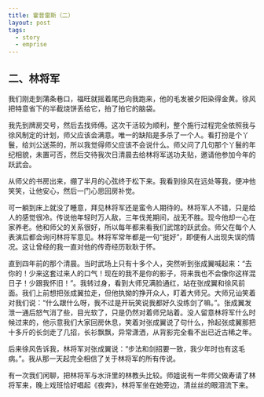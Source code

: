 ```yaml
---
title: 霍普雷斯（二）
layout: post
tags:
  - story
  - emprise
---
```



## 二、林将军


我们刚走到蒲条巷口，福旺就摇着尾巴向我跑来，他的毛发被夕阳染得金黄。徐风把特意省下的半截烧饼丢给它，拍了拍它的脑袋。

我先到牌房交号，然后去找师傅。这次干活较为顺利，整个施行过程完全依照我与徐风制定的计划，师父应该会满意。唯一的缺陷是多杀了一个人。看打扮是个丫鬟，给刘公送茶的，所以我觉得师父应该不会说什么。师父问了几句那个丫鬟的年纪相貌，未置可否，然后交待我次日清晨去给林将军送功夫贴，邀请他参加今年的跃武会。

从师父的书房出来，绷了半月的心弦终于松下来。我看到徐风在远处等我，便冲他笑笑，让他安心，然后一门心思回房补觉。

可一躺到床上就没了睡意，拜见林将军还是蛮令人期待的。林将军人不错，只是给人的感觉很冷。传说他年轻时万人敌，三年伐羌期间，战无不胜。现今他却一心在家养老。他和师父的关系很好，所以每年都来看我们武馆的跃武会。师父在每个人表演后都会询问林将军意见。林将军常年都是一句“挺好”，即便有人出现失误的情况。这让曾经的我一直对他的传奇经历耿耿于怀。

直到四年前的那个清晨。当时武场上只有十多个人，突然听到张成翼喊起来：“去你的！少来这套过来人的口气！现在的我不是你的影子，将来我也不会像你这样混日子！少跟我怀旧！”。我转过身，看到大师兄满脸通红，站在张成翼和徐风前面。我们上前想把张成翼拉走，但他执拗的挣开众人，盯着大师兄。大师兄讪笑着对我们说：“什么跟什么呀，我不过是开玩笑说我都好久没练剑了嘛。”。张成翼发泄一通后怒气消了些，目光软了，只是仍然对着师兄站着。没人留意林将军什么时候过来的，他示意我们大家回房休息，笑着对张成翼说了句什么，拎起张成翼那把十多斤的长剑走了几招，长衫飘飘，异常潇洒，从背影完全看不出已近古稀之年。

后来徐风告诉我，林将军对张成翼说：“步法和剑招要一致，我少年时也有这毛病。”。我从那一天起完全相信了关于林将军的所有传说。

有一次我们闲聊，把林将军与水浒里的林教头比较。师姐说有一年师父做寿请了林将军来，晚上戏班恰好唱起《夜奔》，林将军坐在她旁边，清丝丝的眼泪流下来。

